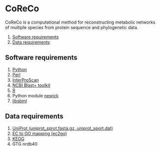 # CoReCo

CoReCo is a computational method for reconstructing metabolic networks of multiple species from protein sequence and phylogenetic data.

1. [Software requirements](#software-requirements)
2. [Data requirements](#data-requirements)

## Software requirements

1. [Python](http://www.python.org/getit/)
2. [Perl](http://www.perl.org/)
3. [InterProScan](ftp://ftp.ebi.ac.uk/pub/databases/interpro/iprscan/)
4. [NCBI Blast+ toolkit](ftp://ftp.ncbi.nlm.nih.gov/blast/executables/blast+/LATEST/)
5. [R](http://www.r-project.org/)
6. Python module [newick](http://users-birc.au.dk/mailund/newick.html)
7. [libsbml](http://sourceforge.net/projects/sbml/files/libsbml/5.7.0/stable/)

## Data requirements

1. [UniProt (uniprot_sprot.fasta.gz, uniprot_sport.dat)](ftp://ftp.uniprot.org/pub/databases/uniprot/knowledgebase/)
2. [EC to GO mapping (ec2go)](http//www.geneontology.org/external2go/ec2go/)
3. [KEGG](http://www.kegg.jp/kegg/download/)
4. GTG nrdb40
